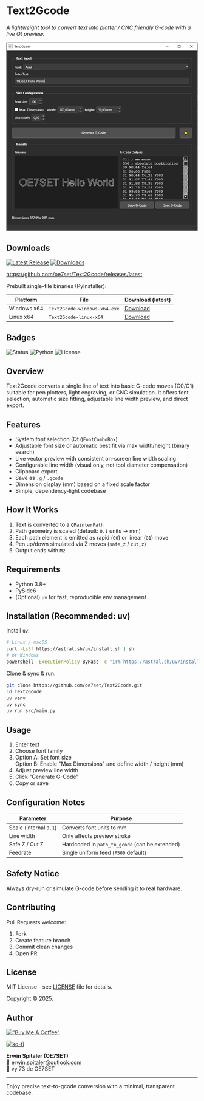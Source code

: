 # Text2Gcode

*A lightweight tool to convert text into plotter / CNC friendly G-code with a live Qt preview.*

![Screenshot](doc/text2gcode.png)

## Downloads
[![Latest Release](https://img.shields.io/github/v/release/oe7set/Text2Gcode?label=latest%20release)](https://github.com/oe7set/Text2Gcode/releases/latest)
[![Downloads](https://img.shields.io/github/downloads/oe7set/Text2Gcode/total.svg)](https://github.com/oe7set/Text2Gcode/releases)

https://github.com/oe7set/Text2Gcode/releases/latest

Prebuilt single-file binaries (PyInstaller):

| Platform | File | Download (latest)                                                                                    |
|----------|------|------------------------------------------------------------------------------------------------------|
| Windows x64 | `Text2Gcode-windows-x64.exe` | [Download](https://github.com/oe7set/Text2Gcode/releases/download/v0.1.1/Text2Gcode-windows-x64.exe) |
| Linux x64 | `Text2Gcode-linux-x64` | [Download](https://github.com/oe7set/Text2Gcode/releases/download/v0.1.1/Text2Gcode-linux-x64)       |



## Badges
![Status](https://img.shields.io/badge/state-experimental-blue)
![Python](https://img.shields.io/badge/Python-3.8%2B-green)
![License](https://img.shields.io/badge/License-MIT-yellow)

## Overview
Text2Gcode converts a single line of text into basic G-code moves (G0/G1) suitable for pen plotters, light engraving, or CNC simulation. It offers font selection, automatic size fitting, adjustable line width preview, and direct export.

## Features
- System font selection (Qt `QFontComboBox`)
- Adjustable font size or automatic best fit via max width/height (binary search)
- Live vector preview with consistent on-screen line width scaling
- Configurable line width (visual only, not tool diameter compensation)
- Clipboard export
- Save as `.g` / `.gcode`
- Dimension display (mm) based on a fixed scale factor
- Simple, dependency-light codebase

## How It Works
1. Text is converted to a `QPainterPath`
2. Path geometry is scaled (default: `0.1` units → mm)
3. Each path element is emitted as rapid (`G0`) or linear (`G1`) move
4. Pen up/down simulated via Z moves (`safe_z` / `cut_z`)
5. Output ends with `M2`

## Requirements
- Python 3.8+
- PySide6
- (Optional) `uv` for fast, reproducible env management

## Installation (Recommended: uv)
Install `uv`:
```bash
# Linux / macOS
curl -LsSf https://astral.sh/uv/install.sh | sh
# or Windows
powershell -ExecutionPolicy ByPass -c "irm https://astral.sh/uv/install.ps1 | iex"
```
Clone & sync & run:
```bash
git clone https://github.com/oe7set/Text2Gcode.git
cd Text2Gcode
uv venv
uv sync
uv run src/main.py
```

## Usage
1. Enter text
2. Choose font family
3. Option A: Set font size  
   Option B: Enable "Max Dimensions" and define width / height (mm)
4. Adjust preview line width
5. Click "Generate G-Code"
6. Copy or save

## Configuration Notes
| Parameter | Purpose |
|-----------|---------|
| Scale (internal `0.1`) | Converts font units to mm |
| Line width | Only affects preview stroke |
| Safe Z / Cut Z | Hardcoded in `path_to_gcode` (can be extended) |
| Feedrate | Single uniform feed (`F500` default) |


## Safety Notice
Always dry-run or simulate G-code before sending it to real hardware.

## Contributing
Pull Requests welcome:
1. Fork
2. Create feature branch
3. Commit clean changes
4. Open PR

## License
MIT License - see [LICENSE](LICENSE) file for details.

Copyright © 2025.

## Author
[!["Buy Me A Coffee"](https://www.buymeacoffee.com/assets/img/custom_images/orange_img.png)](https://www.buymeacoffee.com/oe7set)

[![ko-fi](https://ko-fi.com/img/githubbutton_sm.svg)](https://ko-fi.com/O5O31L3XGA)

**Erwin Spitaler (OE7SET)**  
📧 erwin.spitaler@outlook.com  
📡 vy 73 de OE7SET

---
Enjoy precise text-to-gcode conversion with a minimal, transparent codebase.